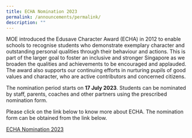 ```yaml
---
title: ECHA Nomination 2023
permalink: /announcements/permalink/
description: ""
---
```

MOE introduced the Edusave Character Award (ECHA) in 2012 to enable schools to recognise students who demonstrate exemplary character and outstanding personal qualities through their behaviour and actions. This is part of the larger goal to foster an inclusive and stronger Singapore as we broaden the qualities and achievements to be encouraged and applauded. The award also supports our continuing efforts in nurturing pupils of good values and character, who are active contributors and concerned citizens.

The nomination period starts on **17 July 2023**. Students can be nominated by staff, parents, coaches and other partners using the prescribed nomination form.

Please click on the link below to know more about ECHA. The nomination form can be obtained from the link below.

[ECHA Nomination 2023](/learning-at-sms/student-development/character-and-citizenship-education/)